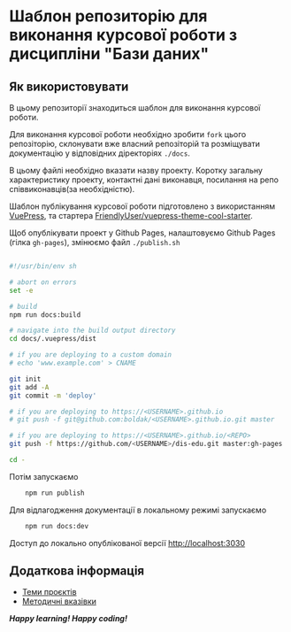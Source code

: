 
# Шаблон репозиторію для виконання курсової роботи з дисципліни "Бази даних"

## Як використовувати

B цьому репозиторії знаходиться шаблон для виконання курсової роботи.

Для виконання курсової роботи необхідно зробити ```fork``` цього репозіторію, склонувати вже власний репозіторій та розміщувати документацію у відповідних діректоріях ```./docs```.

В цьому файлі необхідно вказати назву проекту. Коротку загальну характеристику
проекту, контактні дані виконавця, посилання на репо співвиконавців(за необхідністю).


Шаблон публікування курсової роботи підготовлено з використанням [VuePress](https://vuepress.vuejs.org/), та стартера 
[FriendlyUser/vuepress-theme-cool-starter](https://github.com/FriendlyUser/vuepress-theme-cool-starter).

Щоб опублікувати проект у Github Pages, налаштовуємо Github Pages (гілка ```gh-pages```), змінюємо файл ```./publish.sh```

```sh

#!/usr/bin/env sh

# abort on errors
set -e

# build
npm run docs:build

# navigate into the build output directory
cd docs/.vuepress/dist

# if you are deploying to a custom domain
# echo 'www.example.com' > CNAME

git init
git add -A
git commit -m 'deploy'

# if you are deploying to https://<USERNAME>.github.io
# git push -f git@github.com:boldak/<USERNAME>.github.io.git master

# if you are deploying to https://<USERNAME>.github.io/<REPO>
git push -f https://github.com/<USERNAME>/dis-edu.git master:gh-pages

cd -

```

Потім запускаємо

```bash
    npm run publish
```

Для відлагодження документації в локальному режимі запускаємо

```bash
    npm run docs:dev
```

Доступ до локально опублікованої версії [http://localhost:3030](http://localhost:3030)


## Додаткова інформація

- [Теми проєктів](./guidelines/themes.md)
- [Методичні вказівки](./guidelines/guidelines.md)

***Happy learning! Happy coding!*** 
